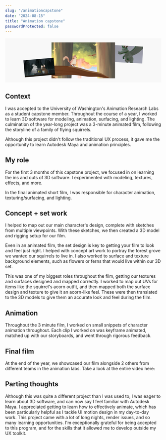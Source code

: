 ```yaml
---
slug: "/animationcapstone"
date: "2024-08-15"
title: "Animation capstone"
passwordProtected: false
---
```


![Hero image of animation](../src/images/animation/hero.png)

## Context
I was accepted to the University of Washington's Animation Research Labs as a student capstone member. Throughout the course of a year, I worked to learn 3D software for modeling, animation, surfacing, and lighting. The culmination of the year-long project was a 3-minute animated film, following the storyline of a family of flying squirrels. 

Although this project didn't follow the traditional UX process, it gave me the opportunity to learn Autodesk Maya and animation principles. 

## My role
For the first 3 months of this capstone project, we focused in on learning the ins and outs of 3D software. I experimented with modeling, textures, effects, and more. 

In the final animated short film, I was responsible for character animation, texturing/surfacing, and lighting. 

## Concept + set work
I helped to map out our main character's design, complete with sketches from multiple viewpoints. With these sketches, we then created a 3D model and rigging setup for our film. 

Even in an animated film, the set design is key to getting your film to look and feel just right. I helped with concept art work to portray the forest grove we wanted our squirrels to live in. I also worked to surface and texture background elements, such as flowers or ferns that would live within our 3D set. 

This was one of my biggest roles throughout the film, getting our textures and surfaces designed and mapped correctly. I worked to map out UVs for items like the squirrel's acorn outfit, and then mapped both the surface design and texture to give it an acorn-like feel.  These were then translated to the 3D models to give them an accurate look and feel during the film. 

## Animation
Throughout the 3 minute film, I worked on small snippets of character animation throughout. Each clip I worked on was keyframe animated, matched up with our storyboards, and went through rigorous feedback. 

## Final film
At the end of the year, we showcased our film alongside 2 others from different teams in the animation labs. Take a look at the entire video here:

## Parting thoughts
Although this was quite a different project than I was used to, I was eager to learn about 3D software, and can now say I feel familiar with Autodesk Maya. I appreciated getting to learn how to effectively animate, which has been particularly helpful as I tackle UI motion design in my day-to-day work. This project came with a lot of long nights, render issues, and so many learning opportunities. I'm exceptionally grateful for being accepted to this program, and for the skills that it allowed me to develop outside my UX toolkit. 



